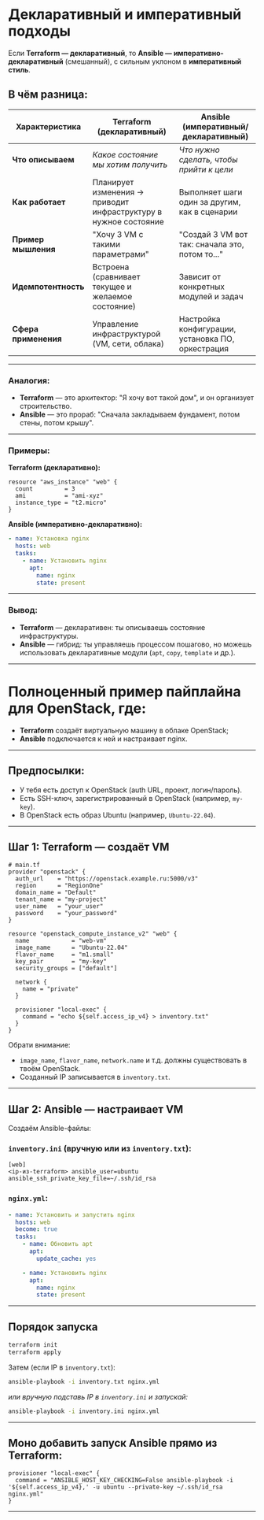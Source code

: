 # Декларативный и императивный подходы

Если **Terraform — декларативный**, то **Ansible — императивно-декларативный** (смешанный), с сильным уклоном в **императивный стиль**.


##  В чём разница:

| Характеристика       | **Terraform (декларативный)**                                    | **Ansible (императивный/декларативный)**          |
| -------------------- | ---------------------------------------------------------------- | ------------------------------------------------- |
| **Что описываем**    | *Какое состояние мы хотим получить*                              | *Что нужно сделать, чтобы прийти к цели*          |
| **Как работает**     | Планирует изменения → приводит инфраструктуру в нужное состояние | Выполняет шаги один за другим, как в сценарии     |
| **Пример мышления**  | "Хочу 3 VM с такими параметрами"                                 | "Создай 3 VM вот так: сначала это, потом то..."   |
| **Идемпотентность**  | Встроена (сравнивает текущее и желаемое состояние)               | Зависит от конкретных модулей и задач             |
| **Сфера применения** | Управление инфраструктурой (VM, сети, облака)                    | Настройка конфигурации, установка ПО, оркестрация |

---

###  Аналогия:

* **Terraform** — это архитектор: "Я хочу вот такой дом", и он организует строительство.
* **Ansible** — это прораб: "Сначала закладываем фундамент, потом стены, потом крышу".

---

###  Примеры:

**Terraform (декларативно):**

```hcl
resource "aws_instance" "web" {
  count         = 3
  ami           = "ami-xyz"
  instance_type = "t2.micro"
}
```

**Ansible (императивно-декларативно):**

```yaml
- name: Установка nginx
  hosts: web
  tasks:
    - name: Установить nginx
      apt:
        name: nginx
        state: present
```

---

###  Вывод:

* **Terraform** — декларативен: ты описываешь состояние инфраструктуры.
* **Ansible** — гибрид: ты управляешь процессом пошагово, но можешь использовать декларативные модули (`apt`, `copy`, `template` и др.).


---

# **Полноценный пример пайплайна для OpenStack**, где:

* **Terraform** создаёт виртуальную машину в облаке OpenStack;
* **Ansible** подключается к ней и настраивает nginx.

---

## Предпосылки:

* У тебя есть доступ к OpenStack (auth URL, проект, логин/пароль).
* Есть SSH-ключ, зарегистрированный в OpenStack (например, `my-key`).
* В OpenStack есть образ Ubuntu (например, `Ubuntu-22.04`).

---

## Шаг 1: Terraform — создаёт VM

```hcl
# main.tf
provider "openstack" {
  auth_url    = "https://openstack.example.ru:5000/v3"
  region      = "RegionOne"
  domain_name = "Default"
  tenant_name = "my-project"
  user_name   = "your_user"
  password    = "your_password"
}

resource "openstack_compute_instance_v2" "web" {
  name            = "web-vm"
  image_name      = "Ubuntu-22.04"
  flavor_name     = "m1.small"
  key_pair        = "my-key"
  security_groups = ["default"]

  network {
    name = "private"
  }

  provisioner "local-exec" {
    command = "echo ${self.access_ip_v4} > inventory.txt"
  }
}
```

Обрати внимание:

* `image_name`, `flavor_name`, `network.name` и т.д. должны существовать в твоём OpenStack.
* Созданный IP записывается в `inventory.txt`.

---

## Шаг 2: Ansible — настраивает VM

Создаём Ansible-файлы:

### `inventory.ini` (вручную или из `inventory.txt`):

```
[web]
<ip-из-terraform> ansible_user=ubuntu ansible_ssh_private_key_file=~/.ssh/id_rsa
```

### `nginx.yml`:

```yaml
- name: Установить и запустить nginx
  hosts: web
  become: true
  tasks:
    - name: Обновить apt
      apt:
        update_cache: yes

    - name: Установить nginx
      apt:
        name: nginx
        state: present
```

---

## Порядок запуска

```bash
terraform init
terraform apply
```

Затем (если IP в `inventory.txt`):

```bash
ansible-playbook -i inventory.txt nginx.yml
```

*или вручную подставь IP в `inventory.ini` и запускай:*

```bash
ansible-playbook -i inventory.ini nginx.yml
```

---

## Моно добавить запуск Ansible прямо из Terraform:

```hcl
provisioner "local-exec" {
  command = "ANSIBLE_HOST_KEY_CHECKING=False ansible-playbook -i '${self.access_ip_v4},' -u ubuntu --private-key ~/.ssh/id_rsa nginx.yml"
}
```

---
